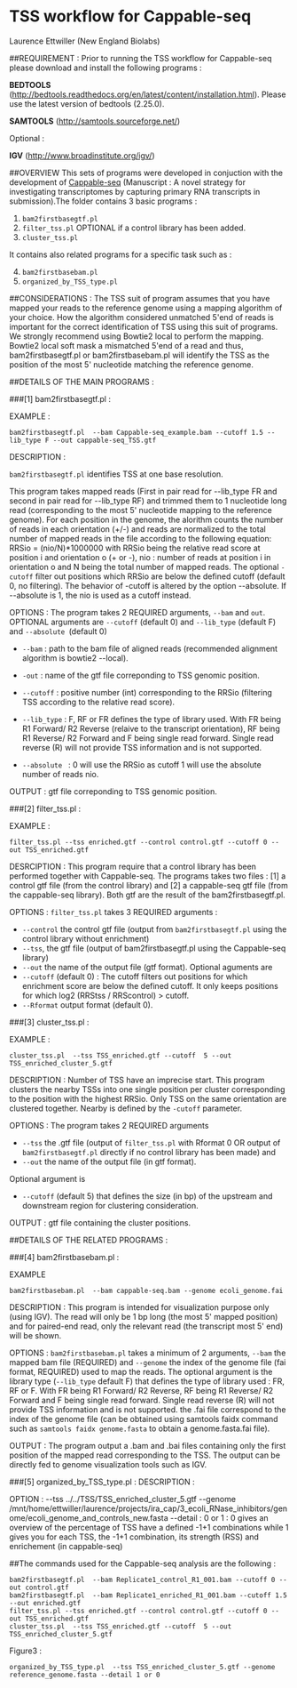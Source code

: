  # TSS workflow for Cappable-seq
 Laurence Ettwiller (New England Biolabs)


##REQUIREMENT : 
Prior to running the TSS workflow for Cappable-seq please download and install the following programs :

**BEDTOOLS** (http://bedtools.readthedocs.org/en/latest/content/installation.html). Please use the latest version of bedtools (2.25.0). 

**SAMTOOLS** (http://samtools.sourceforge.net/)

Optional : 

**IGV** (http://www.broadinstitute.org/igv/)


##OVERVIEW
This sets of programs were developed in conjuction with the development of [Cappable-seq][Cappable-seq] (Manuscript :
A novel strategy for investigating transcriptomes by capturing primary RNA transcripts in submission).The folder contains 3 basic programs :
 
 1. ```bam2firstbasegtf.pl``` 
 2. ```filter_tss.pl``` OPTIONAL if a control library has been added.  
 3. ```cluster_tss.pl```

It contains also related programs for a specific task such as :
   
  4. ```bam2firstbasebam.pl```
  5. ```organized_by_TSS_type.pl``` 

[Cappable-seq]: http://bmcgenomics.biomedcentral.com/articles/10.1186/s12864-016-2539-z

##CONSIDERATIONS :
The TSS suit of program assumes that you have mapped your reads to the reference genome using a mapping algorithm of your choice. How the algorithm considered unmatched 5'end of reads is important for the correct identification of TSS using this suit of programs. We strongly recommend using Bowtie2 local to perform the mapping. Bowtie2 local soft mask a mismatched 5'end of a read and thus, bam2firstbasegtf.pl or bam2firstbasebam.pl will identify the TSS as the position of the most 5' nucleotide matching the reference genome. 

##DETAILS OF THE MAIN PROGRAMS :

###[1] bam2firstbasegtf.pl :

EXAMPLE :
```
bam2firstbasegtf.pl  --bam Cappable-seq_example.bam --cutoff 1.5 --lib_type F --out cappable-seq_TSS.gtf
```

DESCRIPTION :

```bam2firstbasegtf.pl``` identifies TSS at one base resolution. 

This program takes mapped reads (First in pair read for --lib_type FR and second in pair read for --lib_type RF) and trimmed them to 1 nucleotide long read (corresponding to the most 5' nucleotide mapping to the reference genome). For each position in the genome, the alorithm counts the number of reads in each orientation (+/-) and reads are normalized to the total number of mapped reads in the file according to the following equation:  RRSio = (nio/N)*1000000 with RRSio being the relative read score at position i and orientation o (+ or -), nio : number of reads at position i in orientation o and N being the total number of mapped reads. The optional ```-cutoff``` filter out positions which RRSio are below the defined cutoff (default 0, no filtering). The behavior of -cutoff is altered by the option --absolute. If --absolute is 1, the nio is used as a cutoff instead. 

OPTIONS :
The program takes 2 REQUIRED arguments, ```--bam``` and ```out```. OPTIONAL arguments are ```--cutoff``` (default 0) and ```--lib_type``` (default F) and ```--absolute ```(default 0)

* ```--bam``` : path to the bam file of aligned reads (recommended alignment algorithm is bowtie2 --local).

* ```-out``` : name of the  gtf file correponding to TSS genomic position.

* ```--cutoff``` : positive number (int) corresponding to the RRSio (filtering TSS according to the relative read score).

* ```--lib_type``` : F, RF or FR defines the type of library used. With FR being R1 Forward/ R2 Reverse (relaive to the transcript orientation), RF being R1 Reverse/ R2 Forward and F being single read forward. Single read reverse (R) will not provide TSS information and is not supported.

* ```--absolute ``` : 0 will use the RRSio as cutoff 1 will use the absolute number of reads nio.

OUTPUT : gtf file correponding to TSS genomic position. 
 


###[2] filter_tss.pl : 

EXAMPLE : 
```
filter_tss.pl --tss enriched.gtf --control control.gtf --cutoff 0 --out TSS_enriched.gtf
```

DESRCIPTION :
This program require that a control library has been performed together with Cappable-seq. The programs takes two files : [1] a control gtf file (from the control library) and  [2] a cappable-seq gtf file (from the cappable-seq library). Both gtf are the result of the bam2firstbasegtf.pl. 

    
OPTIONS :
```filter_tss.pl``` takes 3 REQUIRED arguments :
* ```--control```  the control gtf file (output from ```bam2firstbasegtf.pl``` using the control library without enrichment)
* ```--tss```, the gtf file (output of bam2firstbasegtf.pl using the Cappable-seq library)
* ```--out``` the name of the output file (gtf format). 
Optional aguments are 
* ```--cutoff``` (default 0) :  The cutoff filters out positions for which enrichment score are below the defined cutoff. It only keeps positions for which log2 (RRStss / RRScontrol) > cutoff.
* ```--Rformat``` output format (default 0).

 
###[3] cluster_tss.pl : 

EXAMPLE : 
```
cluster_tss.pl  --tss TSS_enriched.gtf --cutoff  5 --out TSS_enriched_cluster_5.gtf
```

DESCRIPTION : Number of	TSS have an imprecise start. This program clusters the nearby TSSs into	one single position per	cluster corresponding to the position with the highest RRSio. Only TSS on the same orientation are clustered together. Nearby is defined by the	```-cutoff``` parameter.

OPTIONS : 
The program takes 2 REQUIRED arguments 
* ```--tss``` the .gtf file (output of ```filter_tss.pl``` with Rformat 0 OR output of ```bam2firstbasegtf.pl``` directly if no control library has been made) and 
* ```--out``` the name of the output file (in gtf format). 

Optional argument is 
* ```--cutoff``` (default 5) that defines the size (in bp) of the upstream and downstream region for clustering consideration. 

OUTPUT :
gtf file containing the cluster positions. 

##DETAILS OF THE RELATED PROGRAMS :


###[4] bam2firstbasebam.pl :

EXAMPLE
```
bam2firstbasebam.pl  --bam cappable-seq.bam --genome ecoli_genome.fai
```

DESCRIPTION : This program is intended for visualization purpose only (using IGV). The read will only be 1 bp long (the most 5' mapped position) and for paired-end read, only the relevant read (the transcript most 5' end) will be shown. 

OPTIONS :
```bam2firstbasebam.pl``` takes a minimum of 2 arguments, ```--bam``` the mapped bam file (REQUIRED) and ```--genome``` the index of the genome file (fai format, REQUIRED) used to map the reads. The optional argument is the library type (```--lib_type``` default F) that defines the type of library used : FR, RF or F. With FR being R1 Forward/ R2 Reverse, RF being R1 Reverse/ R2 Forward and F being single read forward. Single read reverse (R) will not provide TSS information and is not supported. the .fai file correspond to the index of the genome file (can be obtained using samtools faidx command such as ```samtools faidx genome.fasta``` to obtain a genome.fasta.fai file). 

OUTPUT :
The program output a .bam and .bai files containing only the first position of the mapped read corresponding to the TSS. The output can be directly fed to genome visualization tools such as IGV.



###[5] organized_by_TSS_type.pl :
DESCRIPTION :

OPTION : --tss ../../TSS/TSS_enriched_cluster_5.gtf --genome /mnt/home/ettwiller/laurence/projects/ira_cap/3_ecoli_RNase_inhibitors/genome/ecoli_genome_and_controls_new.fasta --detail : 0 or 1 : 0 gives an overview of the percentage of TSS have a defined -1+1 combinations while 1 gives you for each TSS, the -1+1 combination, its strength (RSS) and enrichement (in cappable-seq) 


##The commands used for the Cappable-seq analysis are the following :
```
bam2firstbasegtf.pl  --bam Replicate1_control_R1_001.bam --cutoff 0 --out control.gtf
bam2firstbasegtf.pl  --bam Replicate1_enriched_R1_001.bam --cutoff 1.5 --out enriched.gtf
filter_tss.pl --tss enriched.gtf --control control.gtf --cutoff 0 --out TSS_enriched.gtf
cluster_tss.pl  --tss TSS_enriched.gtf --cutoff  5 --out TSS_enriched_cluster_5.gtf
```
Figure3 :
```
organized_by_TSS_type.pl  --tss TSS_enriched_cluster_5.gtf --genome reference_genome.fasta --detail 1 or 0
```
